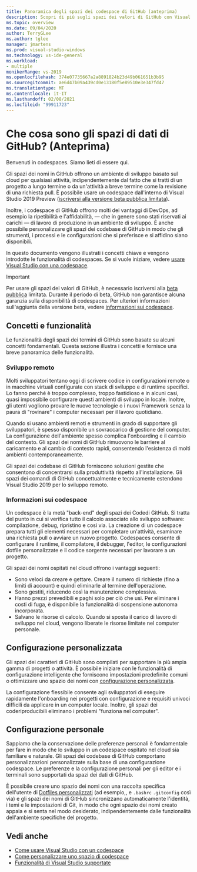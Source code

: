 ```yaml
---
title: Panoramica degli spazi dei codespace di GitHub (anteprima)
description: Scopri di più sugli spazi dei valori di GitHub con Visual Studio e su come può aiutarti a estendere l'ambiente di sviluppo al cloud.
ms.topic: overview
ms.date: 09/04/2020
author: TerryGLee
ms.author: tglee
manager: jmartens
ms.prod: visual-studio-windows
ms.technology: vs-ide-general
ms.workload:
- multiple
monikerRange: vs-2019
ms.openlocfilehash: 374e07735667a2a8891824b23d49b061651b3b95
ms.sourcegitcommit: ae6d47b09a439cd0e13180f5e89510e3e347fd47
ms.translationtype: MT
ms.contentlocale: it-IT
ms.lasthandoff: 02/08/2021
ms.locfileid: "99911723"
---
```

# <a name="what-is-github-codespaces-preview"></a>Che cosa sono gli spazi di dati di GitHub? (Anteprima)

Benvenuti in codespaces. Siamo lieti di essere qui.

Gli spazi dei nomi in GitHub offrono un ambiente di sviluppo basato sul cloud per qualsiasi attività, indipendentemente dal fatto che si tratti di un progetto a lungo termine o da un'attività a breve termine come la revisione di una richiesta pull. È possibile usare un codespace dall'interno di Visual Studio 2019 Preview ([iscriversi alla versione beta pubblica limitata](https://github.com/features/codespaces/signup-vs)).

Inoltre, i codespace di GitHub offrono molti dei vantaggi di DevOps, ad esempio la ripetibilità e l'affidabilità, &mdash; che in genere sono stati riservati ai carichi &mdash; di lavoro di produzione in un ambiente di sviluppo. È anche possibile personalizzare gli spazi dei codebase di GitHub in modo che gli strumenti, i processi e le configurazioni che si preferisce e si affidino siano disponibili.

In questo documento vengono illustrati i concetti chiave e vengono introdotte le funzionalità di codespaces. Se si vuole iniziare, vedere [usare Visual Studio con una codespace](use-visual-studio-with-codespaces.md).

> [!IMPORTANT]
> Per usare gli spazi dei valori di GitHub, è necessario iscriversi alla [beta pubblica](https://github.com/features/codespaces/signup-vs) limitata. Durante il periodo di beta, GitHub non garantisce alcuna garanzia sulla disponibilità di codespaces. Per ulteriori informazioni sull'aggiunta della versione beta, vedere [informazioni sui codespace](https://docs.github.com/github/developing-online-with-codespaces/about-codespaces#joining-the-beta).

## <a name="concepts-and-features"></a>Concetti e funzionalità

Le funzionalità degli spazi dei termini di GitHub sono basate su alcuni concetti fondamentali. Questa sezione illustra i concetti e fornisce una breve panoramica delle funzionalità.

### <a name="remote-development"></a>Sviluppo remoto

Molti sviluppatori tentano oggi di scrivere codice in configurazioni remote o in macchine virtuali configurate con stack di sviluppo e di runtime specifici. Lo fanno perché è troppo complesso, troppo fastidioso e in alcuni casi, quasi impossibile configurare questi ambienti di sviluppo in locale. Inoltre, gli utenti vogliono provare le nuove tecnologie o i nuovi Framework senza la paura di "rovinare" i computer necessari per il lavoro quotidiano.

Quando si usano ambienti remoti e strumenti in grado di supportare gli sviluppatori, è spesso disponibile un sovraccarico di gestione del computer. La configurazione dell'ambiente spesso complica l'onboarding e il cambio del contesto. Gli spazi dei nomi di GitHub rimuovono le barriere al caricamento e al cambio di contesto rapidi, consentendo l'esistenza di molti ambienti contemporaneamente. 

Gli spazi dei codebase di GitHub forniscono soluzioni gestite che consentono di concentrarsi sulla produttività rispetto all'installazione. Gli spazi dei comandi di GitHub concettualmente e tecnicamente estendono Visual Studio 2019 per lo sviluppo remoto. 

### <a name="about-codespaces"></a>Informazioni sui codespace

Un codespace è la metà "back-end" degli spazi dei Codedi GitHub. Si tratta del punto in cui si verifica tutto il calcolo associato allo sviluppo software: compilazione, debug, ripristino e così via. La creazione di un codespace prepara tutti gli elementi necessari per completare un'attività, esaminare una richiesta pull o avviare un nuovo progetto. Codespaces consente di configurare il runtime, il compilatore, il debugger, l'editor, le configurazioni dotfile personalizzate e il codice sorgente necessari per lavorare a un progetto.

Gli spazi dei nomi ospitati nel cloud offrono i vantaggi seguenti:

- Sono veloci da creare e gettare. Creare il numero di richieste (fino a limiti di account) e quindi eliminarle al termine dell'operazione.
- Sono gestiti, riducendo così la manutenzione complessiva.
- Hanno prezzi prevedibili e paghi solo per ciò che usi. Per eliminare i costi di fuga, è disponibile la funzionalità di sospensione autonoma incorporata.
- Salvano le risorse di calcolo. Quando si sposta il carico di lavoro di sviluppo nel cloud, vengono liberate le risorse limitate nel computer personale.

## <a name="custom-configuration"></a>Configurazione personalizzata

Gli spazi dei caratteri di GitHub sono compilati per supportare la più ampia gamma di progetti o attività. È possibile iniziare con le funzionalità di configurazione intelligente che forniscono impostazioni predefinite comuni o ottimizzare uno spazio dei nomi con [configurazione personalizzata](customize-codespaces.md).

La configurazione flessibile consente agli sviluppatori di eseguire rapidamente l'onboarding nei progetti con configurazione e requisiti univoci difficili da applicare in un computer locale. Inoltre, gli spazi dei coderiproducibili eliminano i problemi "funziona nel computer".

## <a name="personal-configuration"></a>Configurazione personale

Sappiamo che la conservazione delle preferenze personali è fondamentale per fare in modo che lo sviluppo in un codespace ospitato nel cloud sia familiare e naturale. Gli spazi dei codebase di GitHub comportano personalizzazioni personalizzate sulla base di una configurazione codespace. Le preferenze e la configurazione personali per gli editor e i terminali sono supportati da spazi dei dati di GitHub.

È possibile creare uno spazio dei nomi con una raccolta specifica dell'utente di [Dotfiles personalizzati](https://docs.github.com/github/developing-online-with-codespaces/personalizing-codespaces-for-your-account) (ad esempio,, e `.bashrc` `.gitconfig` così via) e gli spazi dei nomi di GitHub sincronizzano automaticamente l'identità, i temi e le impostazioni di Git, in modo che ogni spazio dei nomi creato appaia e si senta nel modo desiderato, indipendentemente dalle funzionalità dell'ambiente specifiche del progetto.

## <a name="see-also"></a>Vedi anche

* [Come usare Visual Studio con un codespace](use-visual-studio-with-codespaces.md)
* [Come personalizzare uno spazio di codespace](customize-codespaces.md)
* [Funzionalità di Visual Studio supportate](supported-features-codespaces.md)
